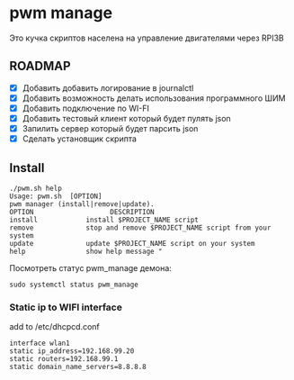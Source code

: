 # pwm manage

Это кучка скриптов населена на управление двигателями через  RPI3B

## ROADMAP

- [x] Добавить добавить логирование в journalctl
- [x] Добавить возможность делать использования программного ШИМ
- [x] Добавить подключение по WI-FI
- [x] Добавить тестовый клиент который будет пулять json
- [x] Запилить сервер который будет парсить json
- [x] Сделать установщик скрипта

## Install

```shell script
./pwm.sh help
Usage: pwm.sh  [OPTION]
pwm manager (install|remove|update).
OPTION                   DESCRIPTION
install            install $PROJECT_NAME script
remove             stop and remove $PROJECT_NAME script from your system
update             update $PROJECT_NAME script on your system
help               show help message "
```


Посмотреть статус pwm_manage демона:

```shell script
sudo systemctl status pwm_manage
```


### Static ip to WIFI interface

add  to /etc/dhcpcd.conf
```
interface wlan1
static ip_address=192.168.99.20
static routers=192.168.99.1
static domain_name_servers=8.8.8.8
```

